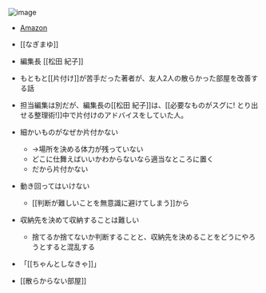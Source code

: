 
![image](https://gyazo.com/c84b2441fe1106d65df45f84a63bc3c5/thumb/1000)
- [Amazon](https://amzn.to/2QVkiOy)
- [[なぎまゆ]]
- 編集長 [[松田 紀子]]

- もともと[[片付け]]が苦手だった著者が、友人2人の散らかった部屋を改善する話
- 担当編集は別だが、編集長の[[松田 紀子]]は、[[必要なものがスグに! とり出せる整理術!]]中で片付けのアドバイスをしていた人。

- 細かいものがなぜか片付かない
    - →場所を決める体力が残っていない
    - どこに仕舞えばいいかわからないなら適当なところに置く
    - だから片付かない

- 動き回ってはいけない
    - [[判断が難しいことを無意識に避けてしまう]]から

- 収納先を決めて収納することは難しい
    - 捨てるか捨てないか判断することと、収納先を決めることをどうにやろうとすると混乱する

- 「[[ちゃんとしなきゃ]]」
- [[散らからない部屋]]